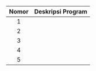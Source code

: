 <div align="center">

| Nomor | Deskripsi Program |
|:-----:|:-----------------:|
|   1   |                   |
|   2   |                   |
|   3   |                   |
|   4   |                   |
|   5   |                   |
  
</div>
